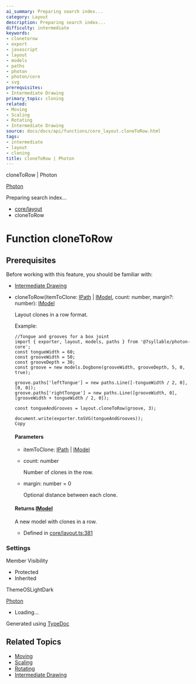 ```yaml
---
ai_summary: Preparing search index...
category: Layout
description: Preparing search index...
difficulty: intermediate
keywords:
- clonetorow
- export
- javascript
- layout
- models
- paths
- photon
- photon/core
- svg
prerequisites:
- Intermediate Drawing
primary_topic: cloning
related:
- Moving
- Scaling
- Rotating
- Intermediate Drawing
source: docs/docs/api/functions/core_layout.cloneToRow.html
tags:
- intermediate
- layout
- cloning
title: cloneToRow | Photon
---
```

cloneToRow | Photon

[Photon](../index.md)




Preparing search index...

* [core/layout](../modules/core_layout.md)
* cloneToRow

# Function cloneToRow

## Prerequisites

Before working with this feature, you should be familiar with:

- [Intermediate Drawing](../index.md)


* cloneToRow(itemToClone: [IPath](../interfaces/core_schema.IPath.md) | [IModel](../interfaces/core_schema.IModel.md), count: number, margin?: number): [IModel](../interfaces/core_schema.IModel.md)

  Layout clones in a row format.

  Example:

  ```
  //Tongue and grooves for a box joint
  import { exporter, layout, models, paths } from '@7syllable/photon-core';
  const tongueWidth = 60;
  const grooveWidth = 50;
  const grooveDepth = 30;
  const groove = new models.Dogbone(grooveWidth, grooveDepth, 5, 0, true);

  groove.paths['leftTongue'] = new paths.Line([-tongueWidth / 2, 0], [0, 0]);
  groove.paths['rightTongue'] = new paths.Line([grooveWidth, 0], [grooveWidth + tongueWidth / 2, 0]);

  const tongueAndGrooves = layout.cloneToRow(groove, 3);

  document.write(exporter.toSVG(tongueAndGrooves));
  Copy
  ```

  #### Parameters

  + itemToClone: [IPath](../interfaces/core_schema.IPath.md) | [IModel](../interfaces/core_schema.IModel.md)
  + count: number

    Number of clones in the row.
  + margin: number = 0

    Optional distance between each clone.

  #### Returns [IModel](../interfaces/core_schema.IModel.md)

  A new model with clones in a row.

  + Defined in [core/layout.ts:381](https://github.com/mwhite454/photon/blob/main/packages/photon/src/core/layout.ts#L381)

### Settings

Member Visibility

* Protected
* Inherited

ThemeOSLightDark

[Photon](../index.md)

* Loading...

Generated using [TypeDoc](https://typedoc.org/)

## Related Topics

- [Moving](../index.md)
- [Scaling](../index.md)
- [Rotating](../index.md)
- [Intermediate Drawing](../index.md)
